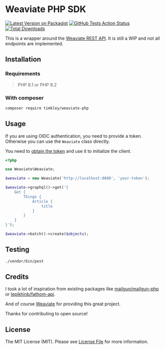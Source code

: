 # Weaviate PHP SDK

[![Latest Version on Packagist](https://img.shields.io/packagist/v/timkley/weaviate-php.svg?style=flat-square)](https://packagist.org/packages/timkley/weaviate-php)
[![GitHub Tests Action Status](https://img.shields.io/github/actions/workflow/status/timkley/weaviate-php/run-tests.yml?label=tests)](https://github.com/timkley/weaviate-php/actions?query=workflow%3Arun-tests+branch%3Amain)
[![Total Downloads](https://img.shields.io/packagist/dt/timkley/weaviate-php.svg?style=flat-square)](https://packagist.org/packages/timkley/weaviate-php)

This is a wrapper around the [Weaviate REST API](https://weaviate.io/developers/weaviate/api/rest). It is still a WIP and not all endpoints are implemented.

## Installation

### Requirements

> PHP 8.1 or PHP 8.2

### With composer

```bash
composer require timkley/weaviate-php
```

## Usage

If you are using OIDC authentication, you need to provide a token. Otherwise you can use the `Weaviate` class directly.

You need to [obtain the token](https://weaviate.io/developers/weaviate/configuration/authentication#manually-obtaining-and-passing-tokens) and use it to initialize the client. 

```php
<?php

use Weaviate\Weaviate;

$weaviate = new Weaviate('http://localhost:8080', 'your-token');

$weaviate->graphql()->get('{
    Get {
        Things {
            Article {
                title
            }
        }
    }
}');

$weaviate->batch()->create($objects);
```

## Testing

```bash
./vendor/bin/pest
```

## Credits

I took a lot of inspiration from existing packages like [mailgun/mailgun-php](https://github.com/mailgun/mailgun-php)
or [lepikhinb/fathom-api](https://github.com/lepikhinb/fathom-api).

And of course [Weaviate](https://weaviate.io/) for providing this great project.

Thanks for contributing to open source!

## License

The MIT License (MIT). Please see [License File](LICENSE.md) for more information.
